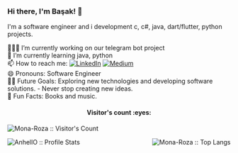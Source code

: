 ### Hi there, I'm Başak! 👋   

<a>I'm a software engineer and i development c, c#, java, dart/flutter, python projects. </a> <br>

 
<a>👩🏻‍💻 I’m currently working on our telegram bot project</a> <br>
<a>🌱 I’m currently learning java, python</a> <br>
<a>📫 How to reach me:    <a href="https://www.linkedin.com/in/basak-nisan-ivgen-a87939202/" target="_blank"><img alt="LinkedIn" src="https://img.shields.io/badge/LinkedIn-@basaknisanivgen-blue?style=flat&logo=linkedin"></a>  <a href="https://medium.com/@mona-roza" target="_blank"><img alt="Medium" src="https://img.shields.io/badge/Medium-%40mona--roza-orange"></a> </a> <br>
<a>😄 Pronouns: Software Engineer</a> <br>
<a>💪🏼 Future Goals: Exploring new technologies and developing software solutions. - Never stop creating new ideas.</a> <br>
<a>🌸 Fun Facts: Books and music. </a> <br>

<h4 align="center">Visitor's count :eyes:</h4>
<a><img src="https://profile-counter.glitch.me/{Mona-Roza}/count.svg" alt="Mona-Roza :: Visitor's Count" /></a>

<a><img align="left" src="https://github-readme-stats.vercel.app/api?username=Mona-Roza&show_icons=true&theme=radical" alt="AnhellO :: Profile Stats" />  </a> <a>  <img align="right" src="https://github-readme-stats.vercel.app/api/top-langs/?username=Mona-Roza&layout=compact" alt="Mona-Roza :: Top Langs" /> </a>


